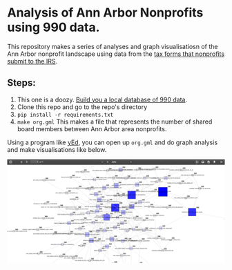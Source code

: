 # Analysis of Ann Arbor Nonprofits using 990 data.

This repository makes a series of analyses and graph visualisatiosn of the Ann Arbor nonprofit landscape using data 
from the [tax forms that nonprofits submit to the IRS](https://en.wikipedia.org/wiki/Form_990).

## Steps:
1. This one is a doozy. [Build you a local database of 990 data](https://github.com/datamade/990-xml-database/blob/master/irsdb/Makefile). 
2. Clone this repo and go to the repo's directory
3. `pip install -r requirements.txt`
4. `make org.gml` This makes a file that represents the number of shared board members between Ann Arbor area nonprofits.

Using a program like [yEd](https://www.yworks.com/products/yed), you can open up `org.gml` and do graph analysis and make visualisations like below.

![Ann Arbor Board Interlock Visualisation](https://github.com/fgregg/ann_arbor_990/blob/master/Screenshot_2019-10-29%20org%20pdf.png)

